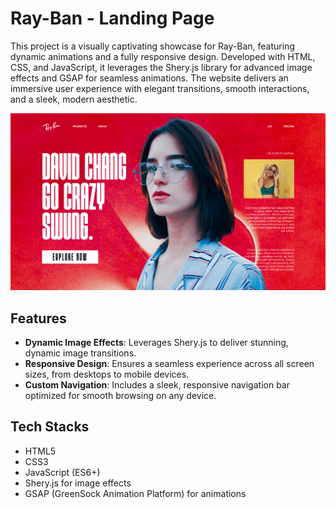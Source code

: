 # Ray-Ban - Landing Page

This project is a visually captivating showcase for Ray-Ban, featuring dynamic animations and a fully responsive design. Developed with HTML, CSS, and JavaScript, it leverages the Shery.js library for advanced image effects and GSAP for seamless animations. The website delivers an immersive user experience with elegant transitions, smooth interactions, and a sleek, modern aesthetic.

![HomeSS](Assets/Images/heropage.png)

## Features

- **Dynamic Image Effects**: Leverages Shery.js to deliver stunning, dynamic image transitions.
- **Responsive Design**: Ensures a seamless experience across all screen sizes, from desktops to mobile devices.
- **Custom Navigation**: Includes a sleek, responsive navigation bar optimized for smooth browsing on any device.

## Tech Stacks

- HTML5
- CSS3
- JavaScript (ES6+)
- Shery.js for image effects
- GSAP (GreenSock Animation Platform) for animations